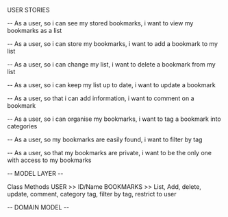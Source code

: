 
USER STORIES

-- As a user,
   so i can see my stored bookmarks,
   i want to view my bookmarks as a list

-- As a user,
   so i can store my bookmarks,
   i want to add a bookmark to my list

-- As a user,
   so i can change my list,
   i want to delete a bookmark from my list

-- As a user,
   so i can keep my list up to date,
   i want to update a bookmark

-- As a user,
   so that i can add information,
   i want to comment on a bookmark

-- As a user,
   so i can organise my bookmarks,
   i want to tag a bookmark into categories

-- As a user,
   so my bookmarks are easily found,
   i want to filter by tag

-- As a user,
   so that my bookmarks are private,
   i want to be the only one with access to my bookmarks

-- MODEL LAYER --

Class        Methods
USER      >> ID/Name
BOOKMARKS >> List, Add, delete, update, comment, category tag,
             filter by tag, restrict to user

-- DOMAIN MODEL --
